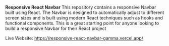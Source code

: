 **Responsive React Navbar**
This repository contains a responsive Navbar built using React. The Navbar is designed to automatically adjust to different screen sizes and is built using modern React techniques such as hooks and functional components. This is a great starting point for anyone looking to build a responsive Navbar for their React project

Live Website: https://responsive-react-navbar-gamma.vercel.app/
